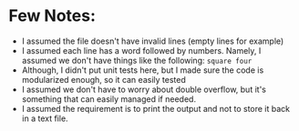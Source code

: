 # Few Notes:

* I assumed the file doesn't have invalid lines (empty lines for example)
* I assumed each line has a word followed by numbers. Namely, I assumed we don't have things like the following: `square four`
* Although, I didn't put unit tests here, but I made sure the code is modularized enough, so it can easily tested
* I assumed we don't have to worry about double overflow, but it's something that can easily managed if needed.
* I assumed the requirement is to print the output and not to store it back in a text file. 
